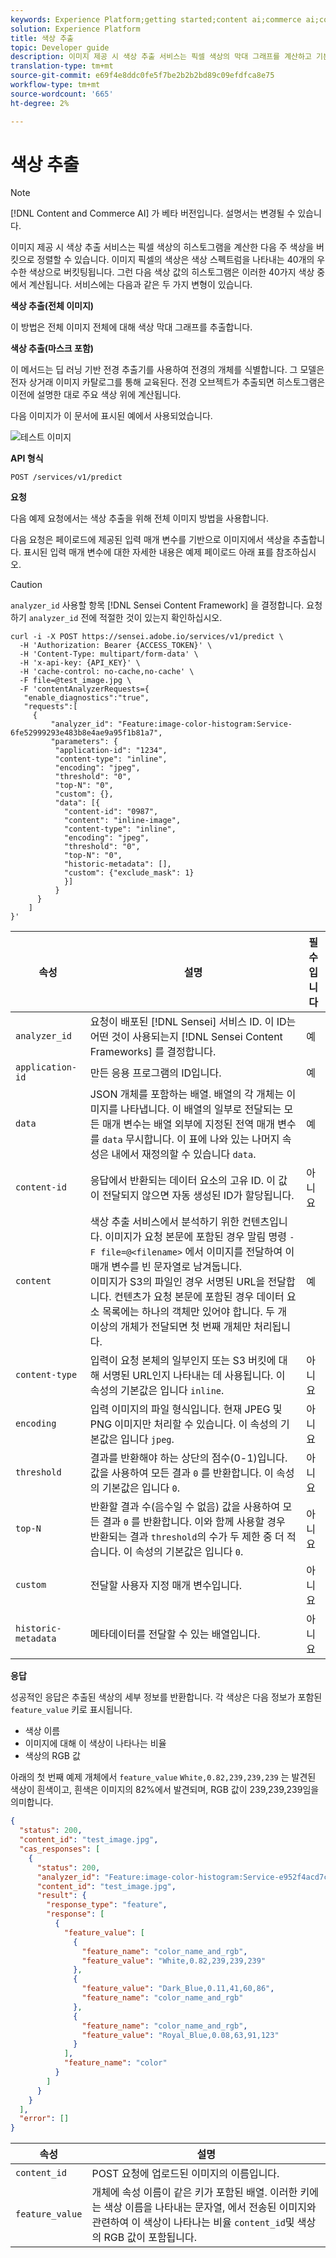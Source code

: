 ```yaml
---
keywords: Experience Platform;getting started;content ai;commerce ai;content and commerce ai;color extraction;Color extraction
solution: Experience Platform
title: 색상 추출
topic: Developer guide
description: 이미지 제공 시 색상 추출 서비스는 픽셀 색상의 막대 그래프를 계산하고 기본 색상을 기준으로 버킷으로 정렬할 수 있습니다.
translation-type: tm+mt
source-git-commit: e69f4e8ddc0fe5f7be2b2b2bd89c09efdfca8e75
workflow-type: tm+mt
source-wordcount: '665'
ht-degree: 2%

---
```



# 색상 추출

>[!NOTE]
>
>[!DNL Content and Commerce AI] 가 베타 버전입니다. 설명서는 변경될 수 있습니다.

이미지 제공 시 색상 추출 서비스는 픽셀 색상의 히스토그램을 계산한 다음 주 색상을 버킷으로 정렬할 수 있습니다. 이미지 픽셀의 색상은 색상 스펙트럼을 나타내는 40개의 우수한 색상으로 버킷팅됩니다. 그런 다음 색상 값의 히스토그램은 이러한 40가지 색상 중에서 계산됩니다. 서비스에는 다음과 같은 두 가지 변형이 있습니다.

**색상 추출(전체 이미지)**

이 방법은 전체 이미지 전체에 대해 색상 막대 그래프를 추출합니다.

**색상 추출(마스크 포함)**

이 메서드는 딥 러닝 기반 전경 추출기를 사용하여 전경의 개체를 식별합니다. 그 모델은 전자 상거래 이미지 카탈로그를 통해 교육된다. 전경 오브젝트가 추출되면 히스토그램은 이전에 설명한 대로 주요 색상 위에 계산됩니다.

다음 이미지가 이 문서에 표시된 예에서 사용되었습니다.

![테스트 이미지](../images/test_image.jpeg)

**API 형식**

```http
POST /services/v1/predict
```

**요청**

다음 예제 요청에서는 색상 추출을 위해 전체 이미지 방법을 사용합니다.

다음 요청은 페이로드에 제공된 입력 매개 변수를 기반으로 이미지에서 색상을 추출합니다. 표시된 입력 매개 변수에 대한 자세한 내용은 예제 페이로드 아래 표를 참조하십시오.

>[!CAUTION]
>
>`analyzer_id` 사용할 항목 [!DNL Sensei Content Framework] 을 결정합니다. 요청하기 `analyzer_id` 전에 적절한 것이 있는지 확인하십시오.

```SHELL
curl -i -X POST https://sensei.adobe.io/services/v1/predict \
  -H 'Authorization: Bearer {ACCESS_TOKEN}' \
  -H 'Content-Type: multipart/form-data' \
  -H 'x-api-key: {API_KEY}' \
  -H 'cache-control: no-cache,no-cache' \
  -F file=@test_image.jpg \
  -F 'contentAnalyzerRequests={
   "enable_diagnostics":"true",
   "requests":[
     {
         "analyzer_id": "Feature:image-color-histogram:Service-6fe52999293e483b8e4ae9a95f1b81a7",
         "parameters": {
          "application-id": "1234", 
          "content-type": "inline", 
          "encoding": "jpeg", 
          "threshold": "0", 
          "top-N": "0", 
          "custom": {}, 
          "data": [{
            "content-id": "0987", 
            "content": "inline-image", 
            "content-type": "inline", 
            "encoding": "jpeg", 
            "threshold": "0", 
            "top-N": "0", 
            "historic-metadata": [], 
            "custom": {"exclude_mask": 1}
            }]
          }
      }
    ]
}'
```

| 속성 | 설명 | 필수입니다 |
| --- | --- | --- |
| `analyzer_id` | 요청이 배포된 [!DNL Sensei] 서비스 ID. 이 ID는 어떤 것이 사용되는지 [!DNL Sensei Content Frameworks] 를 결정합니다. | 예 |
| `application-id` | 만든 응용 프로그램의 ID입니다. | 예 |
| `data` | JSON 개체를 포함하는 배열. 배열의 각 개체는 이미지를 나타냅니다. 이 배열의 일부로 전달되는 모든 매개 변수는 배열 외부에 지정된 전역 매개 변수를 `data` 무시합니다. 이 표에 나와 있는 나머지 속성은 내에서 재정의할 수 있습니다 `data`. | 예 |
| `content-id` | 응답에서 반환되는 데이터 요소의 고유 ID. 이 값이 전달되지 않으면 자동 생성된 ID가 할당됩니다. | 아니요 |
| `content` | 색상 추출 서비스에서 분석하기 위한 컨텐츠입니다. 이미지가 요청 본문에 포함된 경우 말림 명령 `-F file=@<filename>` 에서 이미지를 전달하여 이 매개 변수를 빈 문자열로 남겨둡니다. <br> 이미지가 S3의 파일인 경우 서명된 URL을 전달합니다. 컨텐츠가 요청 본문에 포함된 경우 데이터 요소 목록에는 하나의 객체만 있어야 합니다. 두 개 이상의 개체가 전달되면 첫 번째 개체만 처리됩니다. | 예 |
| `content-type` | 입력이 요청 본체의 일부인지 또는 S3 버킷에 대해 서명된 URL인지 나타내는 데 사용됩니다. 이 속성의 기본값은 입니다 `inline`. | 아니요 |
| `encoding` | 입력 이미지의 파일 형식입니다. 현재 JPEG 및 PNG 이미지만 처리할 수 있습니다. 이 속성의 기본값은 입니다 `jpeg`. | 아니요 |
| `threshold` | 결과를 반환해야 하는 상단의 점수(0-1)입니다. 값을 사용하여 모든 결과 `0` 를 반환합니다. 이 속성의 기본값은 입니다 `0`. | 아니요 |
| `top-N` | 반환할 결과 수(음수일 수 없음) 값을 사용하여 모든 결과 `0` 를 반환합니다. 이와 함께 사용할 경우 반환되는 결과 `threshold`의 수가 두 제한 중 더 적습니다. 이 속성의 기본값은 입니다 `0`. | 아니요 |
| `custom` | 전달할 사용자 지정 매개 변수입니다. | 아니요 |
| `historic-metadata` | 메타데이터를 전달할 수 있는 배열입니다. | 아니요 |

**응답**

성공적인 응답은 추출된 색상의 세부 정보를 반환합니다. 각 색상은 다음 정보가 포함된 `feature_value` 키로 표시됩니다.

- 색상 이름
- 이미지에 대해 이 색상이 나타나는 비율
- 색상의 RGB 값

아래의 첫 번째 예제 개체에서 `feature_value` `White,0.82,239,239,239` 는 발견된 색상이 흰색이고, 흰색은 이미지의 82%에서 발견되며, RGB 값이 239,239,239임을 의미합니다.

```json
{
  "status": 200,
  "content_id": "test_image.jpg",
  "cas_responses": [
    {
      "status": 200,
      "analyzer_id": "Feature:image-color-histogram:Service-e952f4acd7c2425199b476a2eb459635",
      "content_id": "test_image.jpg",
      "result": {
        "response_type": "feature",
        "response": [
          {
            "feature_value": [
              {
                "feature_name": "color_name_and_rgb",
                "feature_value": "White,0.82,239,239,239"
              },
              {
                "feature_value": "Dark_Blue,0.11,41,60,86",
                "feature_name": "color_name_and_rgb"
              },
              {
                "feature_name": "color_name_and_rgb",
                "feature_value": "Royal_Blue,0.08,63,91,123"
              }
            ],
            "feature_name": "color"
          }
        ]
      }
    }
  ],
  "error": []
}
```

| 속성 | 설명 |
| --- | --- |
| `content_id` | POST 요청에 업로드된 이미지의 이름입니다. |
| `feature_value` | 개체에 속성 이름이 같은 키가 포함된 배열. 이러한 키에는 색상 이름을 나타내는 문자열, 에서 전송된 이미지와 관련하여 이 색상이 나타나는 비율 `content_id`및 색상의 RGB 값이 포함됩니다. |
